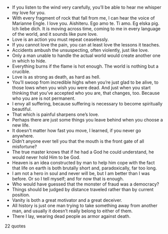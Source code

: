  - If you listen to the wind very carefully, you’ll be able to hear me whisper my love for you.
 - With every fragment of rock that fall from me, I can hear the voice of Marianne Engle. I love you. Aishiteru. Ego amo te. Ti amo. Eg elska pig. Ich liebe dich. It is moving across time, coming to me in every language of the world, and it sounds like pure love.
 - Love is an action you must repeat ceaselessly.
 - If you cannot love the pain, you can at least love the lessons it teaches.
 - Accidents ambush the unsuspecting, often violently, just like love.
 - Only a man unable to handle the actual world would create another one in which to hide.
 - Everything burns if the flame is hot enough. The world is nothing but a crucible.
 - Love is as strong as death, as hard as hell.
 - You’ll swoop from incredible highs when you’re just glad to be alive, to those lows when you wish you were dead. And just when you start thinking that you’ve accepted who you are, that changes, too. Because who you are is not permanent.
 - I envy all suffering, because suffering is necessary to become spiritually beautiful.
 - That which is painful sharpens one’s love.
 - Perhaps there are just some things you leave behind when you choose a new life.
 - It doesn’t matter how fast you move, I learned, if you never go anywhere.
 - Didn’t anyone ever tell you that the mouth is the front gate of all misfortune?
 - The true master knows that if he had a God he could understand, he would never hold Him to be God.
 - Heaven is an idea constructed by man to help him cope with the fact that life on earth is both brutally short and, paradoxically, far too long.
 - I am not a hero in soul and never will be, but I am better than I was before. Or so I tell myself; and for now that is enough.
 - Who would have guessed that the monster of fraud was a democracy?
 - Things should be judged by distance traveled rather than by current position.
 - Vanity is both a great motivator and a great deceiver.
 - All history is just one man trying to take something away from another man, and usually it doesn’t really belong to either of them.
 - There I lay, wearing dead people as armor against death.

22 quotes